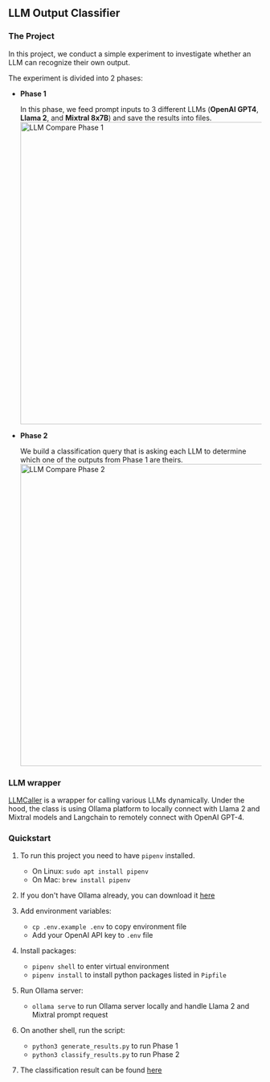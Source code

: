 <h2 style="border: 0">LLM Output Classifier</h2>

<h3>The Project</h3>

In this project, we conduct a simple experiment to investigate whether an LLM can recognize their own output.

The experiment is divided into 2 phases:
<ul>
  <li>
    <b>Phase 1</b>
    <p>
      In this phase, we feed prompt inputs to 3 different LLMs (<b>OpenAI GPT4</b>, <b>Llama 2</b>, and <b>Mixtral 8x7B</b>) and save the results into files.
      <br>
      <img width="600" style="align: left" alt="LLM Compare Phase 1" src="https://github.com/bonet/llm-compare/assets/40275/1215f061-9b5c-439f-9257-adf5d2a29636">
    </p>
  </li>
  <li>
    <b>Phase 2</b>
    <p>
      We build a classification query that is asking each LLM to determine which one of the outputs from Phase 1 are theirs.
      <br>
      <img width="600" style="align: left" alt="LLM Compare Phase 2" src="https://github.com/bonet/llm-compare/assets/40275/dac0051c-cae8-435f-aa1f-184986d998fd">
    </p>
  </li>
</ul>

<h3>LLM wrapper</h3>

[LLMCaller](llm_caller.py) is a wrapper for calling various LLMs dynamically. Under the hood, the class is using Ollama platform to locally connect with Llama 2 and Mixtral models and Langchain to remotely connect with OpenAI GPT-4.

<h3>Quickstart</h3>

1. To run this project you need to have `pipenv` installed.
    - On Linux: `sudo apt install pipenv`
    - On Mac: `brew install pipenv`

2. If you don't have Ollama already, you can download it [here](https://ollama.com/download)

3. Add environment variables:
    - `cp .env.example .env` to copy environment file
    - Add your OpenAI API key to `.env` file

4. Install packages:
    - `pipenv shell` to enter virtual environment
    - `pipenv install` to install python packages listed in `Pipfile`

5. Run Ollama server:
   - `ollama serve` to run Ollama server locally and handle Llama 2 and Mixtral prompt request

6. On another shell, run the script:
   - `python3 generate_results.py` to run Phase 1
   - `python3 classify_results.py` to run Phase 2

7. The classification result can be found [here](results/classification_results.txt)
